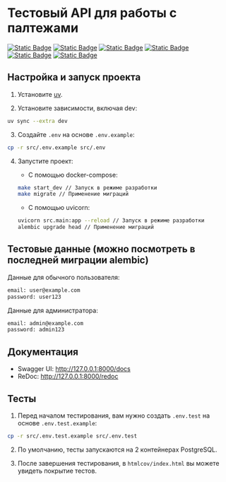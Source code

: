 # Тестовый API для работы с палтежами

[![Static Badge](https://img.shields.io/badge/python-3670A0?style=for-the-badge&logo=python&logoColor=ffdd54)](https://www.python.org)
[![Static Badge](https://img.shields.io/badge/FastAPI-005571?style=for-the-badge&logo=fastapi)](https://fastapi.tiangolo.com/)
[![Static Badge](https://img.shields.io/badge/-Swagger-%23Clojure?style=for-the-badge&logo=swagger&logoColor=white)](https://swagger.io)
[![Static Badge](https://img.shields.io/badge/postgresql-4169e1?style=for-the-badge&logo=postgresql&logoColor=white)](https://www.postgresql.org)
[![Static Badge](https://img.shields.io/badge/-SQLAlchemy-ffd54?style=for-the-badge&logo=sqlalchemy&logoColor=white)](https://www.sqlalchemy.org/)
[![Static Badge](https://img.shields.io/badge/docker-257bd6?style=for-the-badge&logo=docker&logoColor=white)](https://www.docker.com/)


## Настройка и запуск проекта

1. Установите [uv](https://docs.astral.sh/uv/getting-started/installation/).

2. Установите зависимости, включая dev:

```bash
uv sync --extra dev
```

3. Создайте `.env` на основе `.env.example`:

```bash
cp -r src/.env.example src/.env
```

4. Запустите проект:

    - С помощью docker-compose:
    ```bash
    make start_dev // Запуск в режиме разработки
    make migrate // Применение миграций
    ```

    - С помощью uvicorn:
    ```bash
    uvicorn src.main:app --reload // Запуск в режиме разработки
    alembic upgrade head // Применение миграций
    ```

## Тестовые данные (можно посмотреть в последней миграции alembic)

Данные для обычного пользователя:
```bash
email: user@example.com
password: user123
```

Данные для администратора:
```bash
email: admin@example.com
password: admin123
```

## Документация

- Swagger UI: http://127.0.0.1:8000/docs
- ReDoc: http://127.0.0.1:8000/redoc


## Тесты
1. Перед началом тестирования, вам нужно создать `.env.test` на основе `.env.test.example`:
```bash
cp -r src/.env.test.example src/.env.test
```

2. По умолчанию, тесты запускаются на 2 контейнерах PostgreSQL.

3. После завершения тестирования, в `htmlcov/index.html` вы можете увидеть покрытие тестов.

